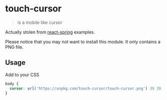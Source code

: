 # touch-cursor

> is a mobile like cursor

Actually stolen from [react-spring](https://www.react-spring.io) examples.

Please notice that you may not want to install this module.
It only contains a PNG file.

## Usage

Add to your CSS

```css
body {
  cursor: url('https://unpkg.com/touch-cursor/touch-cursor.png') 39 39, auto;
}
```
